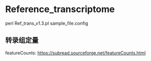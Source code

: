 # Reference_transcriptome
perl Ref_trans_v1.3.pl sample_file.config
## 转录组定量
featureCounts: https://subread.sourceforge.net/featureCounts.html<br>
